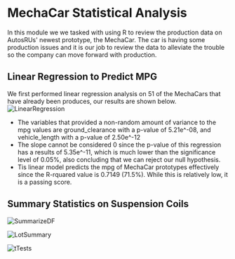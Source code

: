 # MechaCar Statistical Analysis

In this module we we tasked with using R to review the production data on AutosRUs' newest prototype, the MechaCar. The car is having some production issues
and it is our job to review the data to alleviate the trouble so the company can move forward with production.

## Linear Regression to Predict MPG
We first performed linear regression analysis on 51 of the MechaCars that have already been produces, our results are shown below.
![LinearRegression](https://user-images.githubusercontent.com/95730890/162667602-79a114a2-fad5-4e24-8499-4e9753e9022d.PNG)

- The variables that provided a non-random amount of variance to the mpg values are ground_clearance with a p-value of 5.21e^-08, and vehicle_length with a p-value of 
  2.50e^-12
- The slope cannot be considered 0 since the p-value of this regression has a results of 5.35e^-11, which is much lower than the significance level of 0.05%, also 
  concluding that we can reject our null hypothesis.
- Tis linear model predicts the mpg of MechaCar prototypes effectively since the R-rquared value is 0.7149 (71.5%). While this is relatively low, it is a passing score.


## Summary Statistics on Suspension Coils

![SummarizeDF](https://user-images.githubusercontent.com/95730890/162672300-d448c129-303c-4f7f-963f-a4e675889df1.PNG)


![LotSummary](https://user-images.githubusercontent.com/95730890/162672328-66eb939e-ab2c-4af9-8bbd-5bdfde727bfb.PNG)


![tTests](https://user-images.githubusercontent.com/95730890/162672362-2a2fe8e2-dec4-4323-a7b8-ab3a81393f24.PNG)

